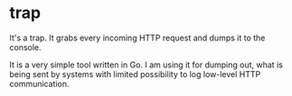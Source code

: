 # trap
It's a trap. It grabs every incoming HTTP request and dumps it to the console.

It is a very simple tool written in Go. I am using it for dumping out, what is being sent by systems with limited possibility to log low-level HTTP communication.
